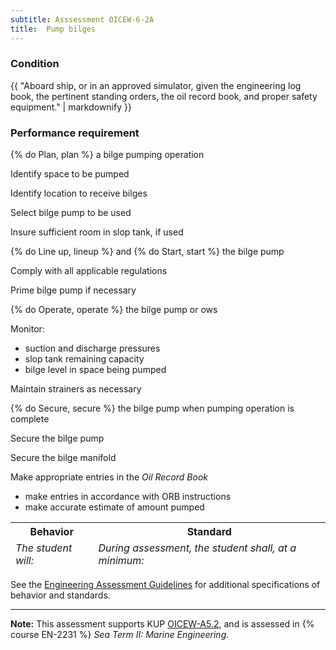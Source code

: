 ```yaml
---
subtitle: Asssessment OICEW-6-2A
title:  Pump bilges
---
```




### Condition

{{ "Aboard ship, or in an approved simulator, given the engineering log book, the pertinent standing orders, the oil record book, and proper safety equipment." | markdownify }}

### Performance requirement 

<table width='100%' class='Guidelines'>
 <thead>
 <tr>
     <th class='thirty'>Behavior</th>
     <th class='seventy'>Standard</th>
 </tr>
 <tr>
     <td><em>The student will:</em></td>
     <td><em>During assessment, the student shall, at a minimum:</em></td>
 </tr>
 </thead>
 <tbody>


<!--rowstart-->

{% do Plan, plan %} a bilge pumping operation

<!--cellbreak-->

Identify space to be pumped

Identify location to receive bilges

Select bilge pump to be used

Insure sufficient room in slop tank, if used

<!--rowend-->


<!--rowstart-->

{% do Line up, lineup %} and {% do Start, start %} the bilge pump

<!--cellbreak-->

Comply with all applicable regulations

Prime bilge pump if necessary

<!--rowend-->


<!--rowstart-->

{% do Operate, operate %} the bilge pump or ows

<!--cellbreak-->

Monitor:

  * suction and discharge pressures
  * slop tank remaining capacity
  * bilge level in space being pumped

Maintain strainers as necessary

<!--rowend-->


<!--rowstart-->

{% do Secure, secure %} the bilge pump when pumping operation is complete

<!--cellbreak-->

Secure the bilge pump 

Secure the bilge manifold

<!--rowend-->


<!--rowstart-->

Make appropriate entries in the *Oil Record Book*

<!--cellbreak-->

* make entries in accordance with ORB instructions
* make accurate estimate of amount pumped

<!--rowend-->


 </tbody>
 </table>



See the [Engineering Assessment Guidelines](guidelines) for additional specifications of behavior and standards.


*****

**Note:** This assessment supports KUP [OICEW-A5.2]({{site.baseurl}}/tables/31.html#OICEW-A5.2), and is assessed in  {% course  EN-2231 %}  *Sea Term II: Marine Engineering*. 

